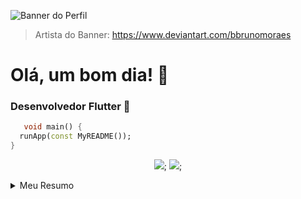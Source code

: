 ![Banner do Perfil](https://64.media.tumblr.com/ba114d240ed9d19e927a725cc599b038/tumblr_o8ol0qfp3d1r4gsiio1_1280.gifv)
> Artista do Banner: https://www.deviantart.com/bbrunomoraes

# Olá, um bom dia! 👋

### Desenvolvedor Flutter 📱
```dart
   void main() {
  runApp(const MyREADME());
}
```

<p align="center">
  <a href="mailto:marcos.vdcg@gmail.com"><img src="https://img.shields.io/badge/gmail-%23D14836.svg?&style=for-the-badge&logo=gmail&logoColor=white" /></a>;
 <a href="https://www.linkedin.com/in/marcos-galvão-121117250/"><img src="https://img.shields.io/badge/linkedin-%230077B5.svg?&style=for-the-badge&logo=linkedin&logoColor=white" /></a>;
</p>



<details>
   
<summary>Meu Resumo</summary>

### Prazer, eu me chamo Marcos!
+ 💪 Sempre me desafiando 
+ 📚 Cursando Engenharia de Software na UCSal
+ 💻 Paixão em resolver problemas e "codar"
+ ❤ Amante de novidades na área de tecnologia

</details>
